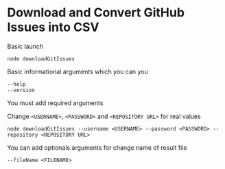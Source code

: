 # Download and Convert GitHub Issues into CSV

Basic launch

    node downloadGitIssues
    
Basic informational arguments which you can you

    --help
    --version
    
You must add required arguments 

Change `<USERNAME>`, `<PASSWORD>` and `<REPOSITORY URL>` for real values
     
    node downloadGitIssues --username <USERNAME> --password <PASSWORD> --repository <REPOSITORY URL>
    
You can add optionals arguments for change name of result file
        
    --fileName <FILENAME>